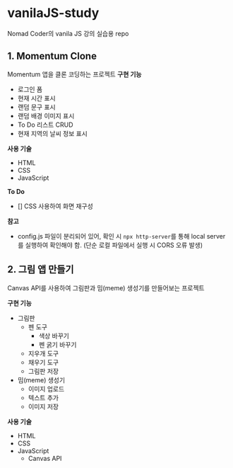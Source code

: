 # vanilaJS-study

Nomad Coder의 vanila JS 강의 실습용 repo

## 1. Momentum Clone

Momentum 앱을 클론 코딩하는 프로젝트
**구현 기능**

- 로그인 폼
- 현재 시간 표시
- 랜덤 문구 표시
- 랜덤 배경 이미지 표시
- To Do 리스트 CRUD
- 현재 지역의 날씨 정보 표시

**사용 기술**

- HTML
- CSS
- JavaScript

**To Do**

- [] CSS 사용하여 화면 재구성

**참고**

- config.js 파일이 분리되어 있어, 확인 시 `npx http-server`를 통해 local server를 실행하여 확인해야 함. (단순 로컬 파일에서 실행 시 CORS 오류 발생)

## 2. 그림 앱 만들기

Canvas API를 사용하여 그림판과 밈(meme) 생성기를 만들어보는 프로젝트

**구현 기능**

- 그림판
  - 펜 도구
    - 색상 바꾸기
    - 펜 굵기 바꾸기
  - 지우개 도구
  - 채우기 도구
  - 그림판 저장
- 밈(meme) 생성기
  - 이미지 업로드
  - 텍스트 추가
  - 이미지 저장

**사용 기술**

- HTML
- CSS
- JavaScript
  - Canvas API
